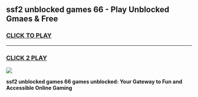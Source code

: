 
## ssf2 unblocked games 66 - Play Unblocked Gmaes & Free
<h3>
<a href="https://news.freeplayer.one?title=ssf2_unblocked_games_66&ref=23F">CLICK TO PLAY</a></h3>
<hr>

<h3>
<a href="https://news.freeplayer.one?title=ssf2_unblocked_games_66&ref=23F">CLICK 2 PLAY</a>
  
</h3>

<a href="https://news.freeplayer.one?title=ssf2_unblocked_games_66&ref=23F/"><img src="https://clearcache.store/games.png"></a>


**ssf2 unblocked games 66 games unblocked: Your Gateway to Fun and Accessible Online Gaming**
